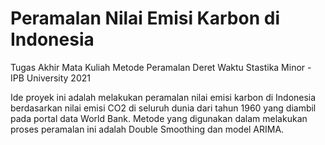 # Peramalan Nilai Emisi Karbon di Indonesia
Tugas Akhir Mata Kuliah Metode Peramalan Deret Waktu
Stastika Minor - IPB University 2021

Ide proyek ini adalah melakukan peramalan nilai emisi karbon di Indonesia berdasarkan nilai emisi CO2 di seluruh dunia dari tahun 1960 yang diambil pada portal data World Bank. Metode yang digunakan dalam melakukan proses peramalan ini adalah Double Smoothing dan model ARIMA.
